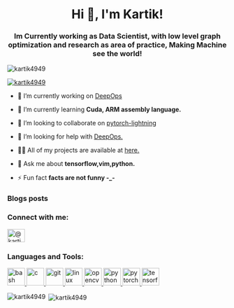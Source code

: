 <h1 align="center">Hi 👋, I'm Kartik!</h1>
<h3 align="center">Im Currently working as Data Scientist, with low level graph optimization and research as area of practice, Making Machine see the world!</h3>

<p align="left"> <img src="https://komarev.com/ghpvc/?username=kartik4949&label=Profile%20views&color=0e75b6&style=flat" alt="kartik4949" /> </p>

<p align="left"> <a href="https://github.com/ryo-ma/github-profile-trophy"><img src="https://github-profile-trophy.vercel.app/?username=kartik4949" alt="kartik4949" /></a> </p>

- 🔭 I’m currently working on [DeepOps](https://github.com/kartik4949/deepops)

- 🌱 I’m currently learning **Cuda, ARM assembly language.**

- 👯 I’m looking to collaborate on [pytorch-lightning](https://github.com/pytorch-lightning)

- 🤝 I’m looking for help with [DeepOps.](https://github.com/kartik4949/deepops)

- 👨‍💻 All of my projects are available at [here.](here.)

- 💬 Ask me about **tensorflow,vim,python.**

- ⚡ Fun fact **facts are not funny -_-**

### Blogs posts
<!-- BLOG-POST-LIST:START -->
<!-- BLOG-POST-LIST:END -->

<h3 align="left">Connect with me:</h3>
<p align="left">
<a href="https://medium.com/@kartiksharma_96489" target="blank"><img align="center" src="https://cdn.jsdelivr.net/npm/simple-icons@3.0.1/icons/medium.svg" alt="@kartiksharma_96489" height="30" width="40" /></a>
</p>

<h3 align="left">Languages and Tools:</h3>
<p align="left"> <a href="https://www.gnu.org/software/bash/" target="_blank"> <img src="https://www.vectorlogo.zone/logos/gnu_bash/gnu_bash-icon.svg" alt="bash" width="40" height="40"/> </a> <a href="https://www.cprogramming.com/" target="_blank"> <img src="https://devicons.github.io/devicon/devicon.git/icons/c/c-original.svg" alt="c" width="40" height="40"/> </a> <a href="https://git-scm.com/" target="_blank"> <img src="https://www.vectorlogo.zone/logos/git-scm/git-scm-icon.svg" alt="git" width="40" height="40"/> </a> <a href="https://www.linux.org/" target="_blank"> <img src="https://devicons.github.io/devicon/devicon.git/icons/linux/linux-original.svg" alt="linux" width="40" height="40"/> </a> <a href="https://opencv.org/" target="_blank"> <img src="https://www.vectorlogo.zone/logos/opencv/opencv-icon.svg" alt="opencv" width="40" height="40"/> </a> <a href="https://www.python.org" target="_blank"> <img src="https://devicons.github.io/devicon/devicon.git/icons/python/python-original.svg" alt="python" width="40" height="40"/> </a> <a href="https://pytorch.org/" target="_blank"> <img src="https://www.vectorlogo.zone/logos/pytorch/pytorch-icon.svg" alt="pytorch" width="40" height="40"/> </a> <a href="https://www.tensorflow.org" target="_blank"> <img src="https://www.vectorlogo.zone/logos/tensorflow/tensorflow-icon.svg" alt="tensorflow" width="40" height="40"/> </a> </p>

<p><img align="left" src="https://github-readme-stats.vercel.app/api/top-langs?username=kartik4949&show_icons=true&locale=en&layout=compact" alt="kartik4949" /></p>

<p>&nbsp;<img align="center" src="https://github-readme-stats.vercel.app/api?username=kartik4949&show_icons=true&locale=en" alt="kartik4949" /></p>
